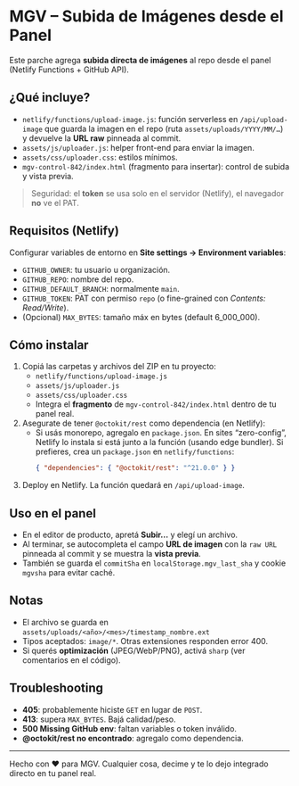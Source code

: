 # MGV – Subida de Imágenes desde el Panel

Este parche agrega **subida directa de imágenes** al repo desde el panel (Netlify Functions + GitHub API).

## ¿Qué incluye?
- `netlify/functions/upload-image.js`: función serverless en `/api/upload-image` que
  guarda la imagen en el repo (ruta `assets/uploads/YYYY/MM/…`) y devuelve la **URL raw** pinneada al commit.
- `assets/js/uploader.js`: helper front-end para enviar la imagen.
- `assets/css/uploader.css`: estilos mínimos.
- `mgv-control-842/index.html` (fragmento para insertar): control de subida y vista previa.

> Seguridad: el **token** se usa solo en el servidor (Netlify), el navegador **no** ve el PAT.

## Requisitos (Netlify)
Configurar variables de entorno en **Site settings → Environment variables**:
- `GITHUB_OWNER`: tu usuario u organización.
- `GITHUB_REPO`: nombre del repo.
- `GITHUB_DEFAULT_BRANCH`: normalmente `main`.
- `GITHUB_TOKEN`: PAT con permiso `repo` (o fine-grained con *Contents: Read/Write*).
- (Opcional) `MAX_BYTES`: tamaño máx en bytes (default 6_000_000).

## Cómo instalar
1. Copiá las carpetas y archivos del ZIP en tu proyecto:
   - `netlify/functions/upload-image.js`
   - `assets/js/uploader.js`
   - `assets/css/uploader.css`
   - Integra el **fragmento** de `mgv-control-842/index.html` dentro de tu panel real.
2. Asegurate de tener `@octokit/rest` como dependencia (en Netlify):
   - Si usás monorepo, agregalo en `package.json`. En sites “zero-config”, Netlify lo instala si está junto a la función (usando edge bundler). Si prefieres, crea un `package.json` en `netlify/functions`:
     ```json
     { "dependencies": { "@octokit/rest": "^21.0.0" } }
     ```
3. Deploy en Netlify. La función quedará en `/api/upload-image`.

## Uso en el panel
- En el editor de producto, apretá **Subir…** y elegí un archivo.
- Al terminar, se autocompleta el campo **URL de imagen** con la `raw URL` pinneada al commit y se muestra la **vista previa**.
- También se guarda el `commitSha` en `localStorage.mgv_last_sha` y cookie `mgvsha` para evitar caché.

## Notas
- El archivo se guarda en `assets/uploads/<año>/<mes>/timestamp_nombre.ext`
- Tipos aceptados: `image/*`. Otras extensiones responden error 400.
- Si querés **optimización** (JPEG/WebP/PNG), activá `sharp` (ver comentarios en el código).

## Troubleshooting
- **405**: probablemente hiciste `GET` en lugar de `POST`.
- **413**: supera `MAX_BYTES`. Bajá calidad/peso.
- **500 Missing GitHub env**: faltan variables o token inválido.
- **@octokit/rest no encontrado**: agregalo como dependencia.

---

Hecho con ❤️ para MGV. Cualquier cosa, decime y te lo dejo integrado directo en tu panel real.
